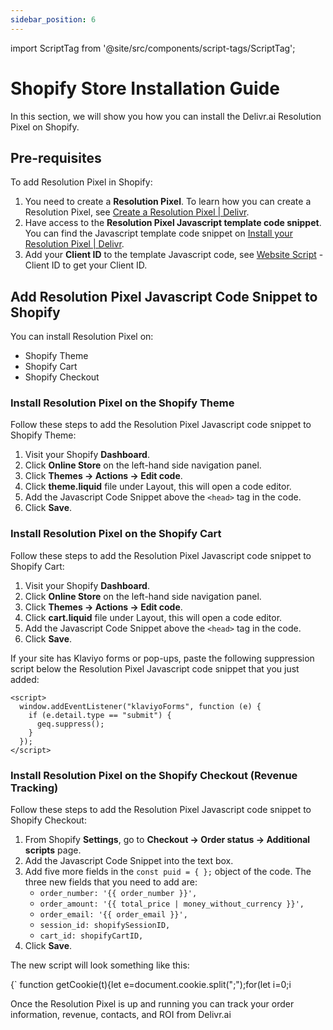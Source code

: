 ```yaml
---
sidebar_position: 6
---
```

import ScriptTag from '@site/src/components/script-tags/ScriptTag';

# Shopify Store Installation Guide

In this section, we will show you how you can install the Delivr.ai Resolution Pixel on Shopify.

## Pre-requisites

To add Resolution Pixel in Shopify:

1. You need to create a **Resolution Pixel**. To learn how you can create a Resolution Pixel, see [Create a Resolution Pixel | Delivr](https://docs.delivr.ai/docs/resolution-pixel/create-a-pixel).
2. Have access to the **Resolution Pixel Javascript template code snippet**. You can find the Javascript template code snippet on [Install your Resolution Pixel | Delivr](https://docs.delivr.ai/docs/resolution-pixel/install-pixel#javascript-example).
3. Add your **Client ID** to the template Javascript code, see [Website Script](https://app.cdpresolution.com/administration/website-script) - Client ID to get your Client ID.

## Add Resolution Pixel Javascript Code Snippet to Shopify

You can install Resolution Pixel on:
* Shopify Theme
* Shopify Cart
* Shopify Checkout

### Install Resolution Pixel on the Shopify Theme

Follow these steps to add the Resolution Pixel Javascript code snippet to Shopify Theme:

1. Visit your Shopify **Dashboard**.
2. Click **Online Store** on the left-hand side navigation panel.
3. Click **Themes → Actions → Edit code**.
4. Click **theme.liquid** file under Layout, this will open a code editor.
5. Add the Javascript Code Snippet above the `<head>` tag in the code.
6. Click **Save**.

### Install Resolution Pixel on the Shopify Cart

Follow these steps to add the Resolution Pixel Javascript code snippet to Shopify Cart:

1. Visit your Shopify **Dashboard**.
2. Click **Online Store** on the left-hand side navigation panel.
3. Click **Themes → Actions → Edit code**.
4. Click **cart.liquid** file under Layout, this will open a code editor.
5. Add the Javascript Code Snippet above the `<head>` tag in the code.
6. Click **Save**.

If your site has Klaviyo forms or pop-ups, paste the following suppression script below the Resolution Pixel Javascript code snippet that you just added:

```
<script>
  window.addEventListener("klaviyoForms", function (e) {
    if (e.detail.type == "submit") {
      geq.suppress();
    }
  });
</script>
```

### Install Resolution Pixel on the Shopify Checkout (Revenue Tracking)

Follow these steps to add the Resolution Pixel Javascript code snippet to Shopify Checkout:

1. From Shopify **Settings**, go to **Checkout → Order status → Additional scripts** page.
2. Add the Javascript Code Snippet into the text box.
3. Add five more fields in the `const puid = { };` object of the code. The three new fields that you need to add are:
    * `order_number: '{{ order_number }}',`
    * `order_amount: '{{ total_price | money_without_currency }}',`
    * `order_email: '{{ order_email }}',`
    * `session_id: shopifySessionID,`
    * `cart_id: shopifyCartID,`
4. Click **Save**.

The new script will look something like this:

<ScriptTag>
{`
function getCookie(t){let e=document.cookie.split(";");for(let i=0;i<e.length;i++){let l=e[i].trim();if(l.startsWith(t+"="))return l.substring(t.length+1)}return"null"}
const shopifySessionID = getCookie('_shopify_s');
const shopifyCartID = getCookie('cart');
const puid = {
	client_id: clientId,
	order_number: '{{ order_number }}',
	order_amount: '{{ total_price | money_without_currency }}',
	order_email: '{{ order_email }}',
	session_id: shopifySessionID,
	cart_id: shopifyCartID,
};
`}
</ScriptTag>

Once the Resolution Pixel is up and running you can track your order information, revenue, contacts, and ROI from Delivr.ai
